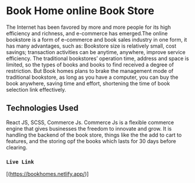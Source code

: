# Book Home online Book Store

The Internet has been favored by more and more people for its high efficiency and richness, and e-commerce has emerged.The online bookstore is a form of e-commerce and book sales industry in one form, it has many advantages, such as: Bookstore size is relatively small, cost savings; transaction activities can be anytime, anywhere, improve service efficiency. The traditional bookstores’ operation time, address and space is limited, so the types of books and books to find received a degree of restriction. But Book homes plans to  brake the management mode of traditional bookstore, as long as you have a computer, you can buy the book anywhere, saving time and effort, shortening the time of book selection link effectively.

## Technologies Used
React JS, SCSS, Commerce Js.
Commerce Js is a flexible commerce engine that gives businesses the freedom to innovate and grow. It is handling the backend of the book store, things like the the add to cart to features, and the storing opf the books which lasts for 30 days before clearing.


### `Live Link`
[(https://bookhomes.netlify.app/)]


<!-- ### `npm test`



### `npm run build`


### `npm run eject` -->


